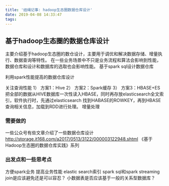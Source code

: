 ```yaml
---
title: '结绳记事: hadoop生态圈数据仓库设计'
date: 2019-04-08 14:33:47
tags:
---
```


## 基于hadoop生态圈的数据仓库设计
主要介绍基于hadoop生态圈的数仓设计，主要用于调优和解决数据存储、增量执行、数据查询等特性。
在一些业务场景中不只是业务流程和算法会影响到性能，数据仓库和设计和数据库的选取也会影响性能。
基于spark sql设计数据仓库


利用spark性能提高的数据仓库设计



关注查询性能
1）	方案1：Hive
2）	方案2：Spark缓存
3）	方案3：HBASE+ES
把全部的数据从HIVE数据库一次性读入HBASE，同时再存放elasticsearch全文索引，软件执行时，先通过elasticsearch 找到HABASE的ROWKEY，再到HBASE查询相关信息，加载到RDD进行处理。
增量处理


### 需要做的
一些公众号有些文章介绍了一些数据仓库设计
http://storage.it168.com/a2017/0513/3122/000003122948.shtml
《基于Hadoop生态圈的数据仓库实践》系列

### 出发点和一些思考点
方便spark业务
提高业务性能
elastic search索引
spark sql和spark streaming
join是应该避免还是可以容忍？
小数据表是否应该基于一般的关系型数据库？

